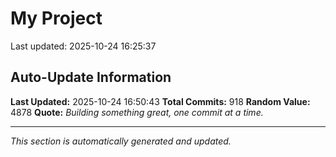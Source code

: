 # My Project


Last updated: 2025-10-24 16:25:37





























































































































































































































































































































































































































































































































































































































































































































































































































































































































































































































































































































































































































































































































































## Auto-Update Information

**Last Updated:** 2025-10-24 16:50:43
**Total Commits:** 918
**Random Value:** 4878
**Quote:** _Building something great, one commit at a time._

---
_This section is automatically generated and updated._